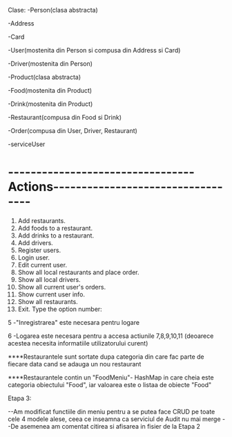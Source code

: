 Clase:
-Person(clasa abstracta) 

-Address

-Card

-User(mostenita din Person si compusa din Address si Card)

-Driver(mostenita din Person)

-Product(clasa abstracta)

-Food(mostenita din Product)

-Drink(mostenita din Product)

-Restaurant(compusa din Food si Drink)

-Order(compusa din User, Driver, Restaurant)

-serviceUser

---------------------------------Actions----------------------------------
======================================================================================
1. Add restaurants.
2. Add foods to a restaurant.
3. Add drinks to a restaurant.
4. Add drivers.
5. Register users.
6. Login user.
7. Edit current user.
8. Show all local restaurants and place order.
9. Show all local drivers.
10. Show all current user's orders.
11. Show current user info.
12. Show all restaurants.
0. Exit.
Type the option number: 

5 -"Inregistrarea" este necesara pentru logare

6 -Logarea este necesara pentru a accesa actiunile 7,8,9,10,11 (deoarece acestea necesita informatiile utilizatorului curent)

****Restaurantele sunt sortate dupa categoria din care fac parte de fiecare data cand se adauga un nou restaurant

****Restaurantele contin un "FoodMeniu"- HashMap in care cheia este categoria obiectului "Food", iar valoarea este o listaa de obiecte "Food"

Etapa 3:

--Am modificat functiile din meniu pentru a se putea face CRUD pe toate cele 4 modele alese, ceea ce inseamna ca serviciul de Audit nu mai merge
--De asemenea am comentat citirea si afisarea in fisier de la Etapa 2


